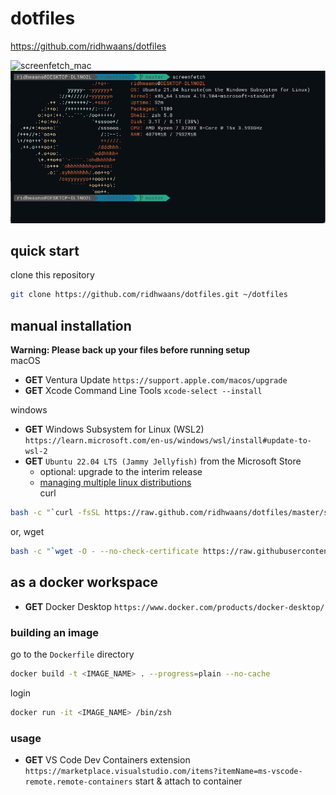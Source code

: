 # dotfiles
 https://github.com/ridhwaans/dotfiles

![screenfetch_mac](media/screenfetch-mac.png)
![screenfetch_windows](media/screenfetch-windows.png)

## quick start
clone this repository
```sh
git clone https://github.com/ridhwaans/dotfiles.git ~/dotfiles
```

## manual installation
**Warning: Please back up your files before running setup**  
macOS
- **GET** Ventura Update `https://support.apple.com/macos/upgrade`
- **GET** Xcode Command Line Tools `xcode-select --install`

windows
- **GET** Windows Subsystem for Linux (WSL2) `https://learn.microsoft.com/en-us/windows/wsl/install#update-to-wsl-2`
- **GET** `Ubuntu 22.04 LTS (Jammy Jellyfish)` from the Microsoft Store
    - optional: upgrade to the interim release
    - [managing multiple linux distributions](https://learn.microsoft.com/en-us/windows/wsl/wsl-config#managing-multiple-linux-distributions)   
curl
```sh
bash -c "`curl -fsSL https://raw.github.com/ridhwaans/dotfiles/master/setup.sh`"
```
or, wget
```sh
bash -c "`wget -O - --no-check-certificate https://raw.githubusercontent.com/ridhwaans/dotfiles/master/setup.sh`"
```

## as a docker workspace
- **GET** Docker Desktop `https://www.docker.com/products/docker-desktop/`  

### building an image
go to the `Dockerfile` directory  
```sh
docker build -t <IMAGE_NAME> . --progress=plain --no-cache
```
login
```sh
docker run -it <IMAGE_NAME> /bin/zsh
```
### usage
- **GET** VS Code Dev Containers extension `https://marketplace.visualstudio.com/items?itemName=ms-vscode-remote.remote-containers`
start & attach to container  
